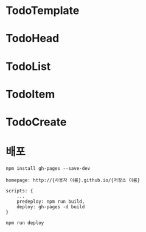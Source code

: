 # TodoTemplate
# TodoHead

# TodoList

# TodoItem

# TodoCreate


# 배포
```
npm install gh-pages --save-dev
```

```
homepage: http://{사용자 이름}.github.io/{저장소 이름}
```

```
scripts: {
    ...
    predeploy: npm run build,
    deploy: gh-pages -d build
}
```

```
npm run deploy
```